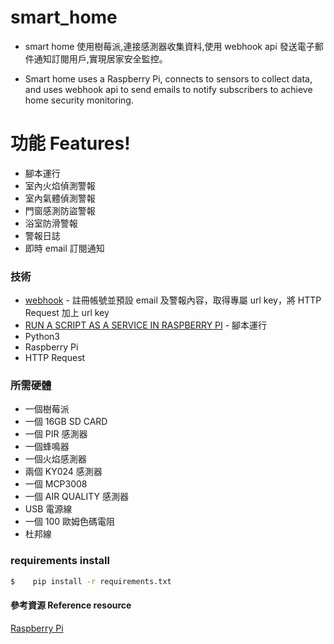 # smart_home

- smart home 使用樹莓派,連接感測器收集資料,使用 webhook api 發送電子郵件通知訂閱用戶,實現居家安全監控。

- Smart home uses a Raspberry Pi, connects to sensors to collect data,<br>
  and uses webhook api to send emails to notify subscribers to achieve home security monitoring.

# 功能 Features!

- 腳本運行
- 室內火焰偵測警報
- 室內氣體偵測警報
- 門窗感測防盜警報
- 浴室防滑警報
- 警報日誌
- 即時 email 訂閱通知

### 技術

- [webhook](https://ifttt.com/applets/Zp6vmhJx-get-an-email-when-webhooks-publishes-a-new-trigger-or-action?term=webhook) - 註冊帳號並預設 email 及警報內容，取得專屬 url key，將 HTTP Request 加上 url key
- [RUN A SCRIPT AS A SERVICE IN RASPBERRY PI](http://www.diegoacuna.me/how-to-run-a-script-as-a-service-in-raspberry-pi-raspbian-jessie/?fbclid=IwAR0WYwCgxtz1eEy-FjbpWr50aqoabVS2MkNYJ4UrLyqSpqFt-rRdiXUY9tc) - 腳本運行
- Python3
- Raspberry Pi
- HTTP Request

### 所需硬體

- 一個樹莓派
- 一個 16GB SD CARD
- 一個 PIR 感測器
- 一個蜂鳴器
- 一個火焰感測器
- 兩個 KY024 感測器
- 一個 MCP3008
- 一個 AIR QUALITY 感測器
- USB 電源線
- 一個 100 歐姆色碼電阻
- 杜邦線

### requirements install

```sh
$    pip install -r requirements.txt
```

#### 參考資源 Reference resource

[Raspberry Pi](https://www.w3schools.com/nodejs/nodejs_raspberrypi.asp)
